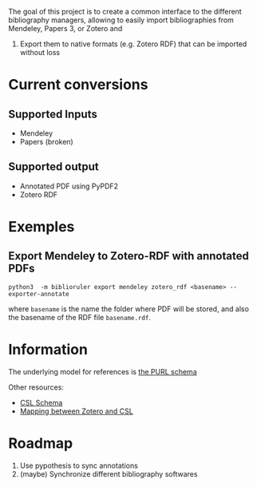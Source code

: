 The goal of this project is to create a common interface to the different bibliography managers, allowing to easily import bibliographies from Mendeley, Papers 3, or Zotero and 

1. Export them to native formats (e.g. Zotero RDF) that can be imported without loss

# Current conversions

## Supported Inputs

- Mendeley
- Papers (broken)

## Supported output

- Annotated PDF using PyPDF2
- Zotero RDF

# Exemples

## Export Mendeley to Zotero-RDF with annotated PDFs

```
python3  -m biblioruler export mendeley zotero_rdf <basename> --exporter-annotate
```
where `basename` is the name the folder where PDF will be stored, and also the basename of the RDF file `basename.rdf`.


# Information

The underlying model for references is [the PURL schema](http://vocab.org/biblio/schema)


Other resources:

- [CSL Schema](https://github.com/citation-style-language/schema/raw/master/csl-data.json)
- [Mapping between Zotero and CSL](http://aurimasv.github.io/z2csl/typeMap.xml)

# Roadmap

1. Use pypothesis to sync annotations
1. (maybe) Synchronize different bibliography softwares
